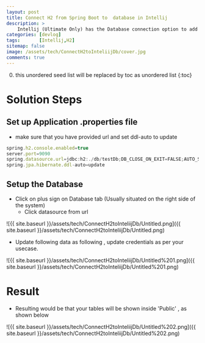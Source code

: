 ```yaml
---
layout: post
title: Connect H2 from Spring Boot to  database in Intellij
description: >
    Intellij (Ultimate Only) has the Database connection option to add database connection , however while connecting in-memory database like H2 (here part of Spring Boot) often we get problem . 
categories: [devlog]
tags:       [Intellij,H2]
sitemap: false
image: /assets/tech/ConnectH2toInteliijDb/cover.jpg
comments: true
---
```

0. this unordered seed list will be replaced by toc as unordered list
{:toc}

# Solution Steps

## Set up Application .properties file

- make sure that you have provided url and set ddl-auto to update

```jsx
spring.h2.console.enabled=true
server.port=9090
spring.datasource.url=jdbc:h2:./db/testDb;DB_CLOSE_ON_EXIT=FALSE;AUTO_SERVER=TRUE
spring.jpa.hibernate.ddl-auto=update
```

## Setup the Database

- Click on plus sign on Database tab (Usually situated on the right  side of the system)
    - Click datasource from url

![{{ site.baseurl }}/assets/tech/ConnectH2toInteliijDb/Untitled.png]({{ site.baseurl }}/assets/tech/ConnectH2toInteliijDb/Untitled.png)

- Update following data as following , update credentials as per your  usecase.

![{{ site.baseurl }}/assets/tech/ConnectH2toInteliijDb/Untitled%201.png]({{ site.baseurl }}/assets/tech/ConnectH2toInteliijDb/Untitled%201.png)

# Result

- Resulting would be that your  tables will be shown inside  'Public' , as shown below

![{{ site.baseurl }}/assets/tech/ConnectH2toInteliijDb/Untitled%202.png]({{ site.baseurl }}/assets/tech/ConnectH2toInteliijDb/Untitled%202.png)
